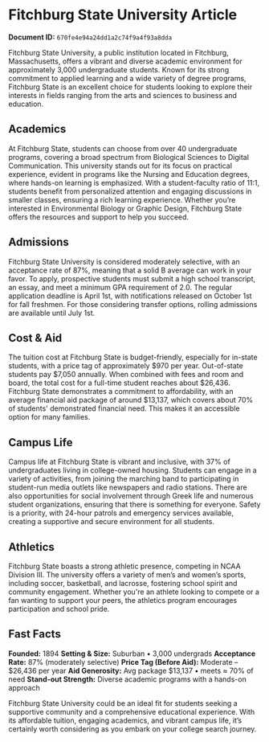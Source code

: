 # Fitchburg State University Article

**Document ID:** `670fe4e94a24dd1a2c74f9a4f93a8dda`

Fitchburg State University, a public institution located in Fitchburg, Massachusetts, offers a vibrant and diverse academic environment for approximately 3,000 undergraduate students. Known for its strong commitment to applied learning and a wide variety of degree programs, Fitchburg State is an excellent choice for students looking to explore their interests in fields ranging from the arts and sciences to business and education.

## Academics
At Fitchburg State, students can choose from over 40 undergraduate programs, covering a broad spectrum from Biological Sciences to Digital Communication. This university stands out for its focus on practical experience, evident in programs like the Nursing and Education degrees, where hands-on learning is emphasized. With a student-faculty ratio of 11:1, students benefit from personalized attention and engaging discussions in smaller classes, ensuring a rich learning experience. Whether you’re interested in Environmental Biology or Graphic Design, Fitchburg State offers the resources and support to help you succeed.

## Admissions
Fitchburg State University is considered moderately selective, with an acceptance rate of 87%, meaning that a solid B average can work in your favor. To apply, prospective students must submit a high school transcript, an essay, and meet a minimum GPA requirement of 2.0. The regular application deadline is April 1st, with notifications released on October 1st for fall freshmen. For those considering transfer options, rolling admissions are available until July 1st.

## Cost & Aid
The tuition cost at Fitchburg State is budget-friendly, especially for in-state students, with a price tag of approximately $970 per year. Out-of-state students pay $7,050 annually. When combined with fees and room and board, the total cost for a full-time student reaches about $26,436. Fitchburg State demonstrates a commitment to affordability, with an average financial aid package of around $13,137, which covers about 70% of students' demonstrated financial need. This makes it an accessible option for many families.

## Campus Life
Campus life at Fitchburg State is vibrant and inclusive, with 37% of undergraduates living in college-owned housing. Students can engage in a variety of activities, from joining the marching band to participating in student-run media outlets like newspapers and radio stations. There are also opportunities for social involvement through Greek life and numerous student organizations, ensuring that there is something for everyone. Safety is a priority, with 24-hour patrols and emergency services available, creating a supportive and secure environment for all students.

## Athletics
Fitchburg State boasts a strong athletic presence, competing in NCAA Division III. The university offers a variety of men’s and women’s sports, including soccer, basketball, and lacrosse, fostering school spirit and community engagement. Whether you're an athlete looking to compete or a fan wanting to support your peers, the athletics program encourages participation and school pride.

## Fast Facts
**Founded:** 1894
**Setting & Size:** Suburban • 3,000 undergrads
**Acceptance Rate:** 87% (moderately selective)
**Price Tag (Before Aid):** Moderate – $26,436 per year
**Aid Generosity:** Avg package $13,137 • meets ≈ 70% of need
**Stand-out Strength:** Diverse academic programs with a hands-on approach

Fitchburg State University could be an ideal fit for students seeking a supportive community and a comprehensive educational experience. With its affordable tuition, engaging academics, and vibrant campus life, it’s certainly worth considering as you embark on your college search journey.
